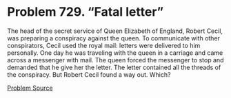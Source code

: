 # Problem 729. “Fatal letter”

The head of the secret service of Queen Elizabeth of England, Robert Cecil, was preparing a conspiracy against the queen. To communicate with other conspirators, Cecil used the royal mail: letters were delivered to him personally. One day he was traveling with the queen in a carriage and came across a messenger with mail. The queen forced the messenger to stop and demanded that he give her the letter. The letter contained all the threads of the conspiracy. But Robert Cecil found a way out. Which?

[Problem Source](https://www.trizland.ru/tasks/5339/)